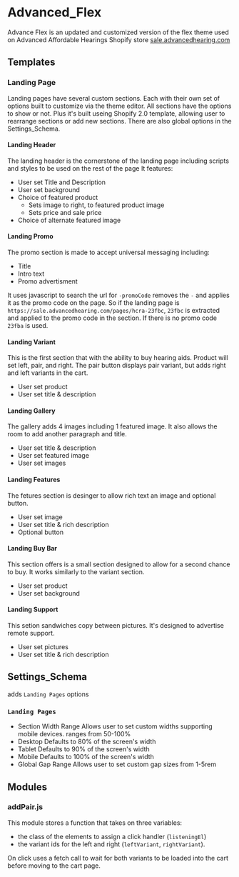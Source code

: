 # Advanced_Flex
Advance Flex is an updated and customized version of the flex theme used on Advanced Affordable Hearings Shopify store
 [sale.advancedhearing.com](https://sale.advancedhearing.com/)

## Templates
### Landing Page
Landing pages have several custom sections. Each with their own set of options built to customize via the theme editor. All sections have the options to show or not. Plus it's built useing Shopify 2.0 template, allowing user to rearrange sections or add new sections. There are also global options in the Settings_Schema.

#### Landing Header
The landing header is the cornerstone of the landing page including scripts and styles to be used on the rest of the page
It features:
- User set Title and Description
- User set background
- Choice of featured product
    - Sets image to right, to featured product image
    - Sets price and sale price
- Choice of alternate featured image

#### Landing Promo
The promo section is made to accept universal messaging including:
- Title
- Intro text
- Promo advertisment

It uses javascript to search the url for `-promoCode` removes the `-` and applies it as the promo code on the page. So if the landing page is `https://sale.advancedhearing.com/pages/hcra-23fbc`, `23fbc` is extracted and applied to the promo code in the section. If there is no promo code `23fba` is used.

#### Landing Variant
This is the first section that with the ability to buy hearing aids. Product will set left, pair, and right. The pair button displays pair variant, but adds right and left variants in the cart.
- User set product
- User set title & description

#### Landing Gallery
The gallery adds 4 images including 1 featured image. It also allows the room to add another paragraph and title.
- User set title & description
- User set featured image
- User set images

#### Landing Features
The fetures section is desinger to allow rich text an image and optional button.
- User set image
- User set title & rich description
- Optional button

#### Landing Buy Bar
This section offers is a small section designed to allow for a second chance to buy. It works similarly to the variant section.
- User set product
- User set background

#### Landing Support
This setion sandwiches copy between pictures. It's designed to advertise remote support.
- User set pictures
- User set title & rich description

## Settings_Schema
adds `Landing Pages` options
### `Landing Pages`
- Section Width Range
Allows user to set custom widths supporting mobile devices. ranges from 50-100%
 - Desktop
 Defaults to 80% of the screen's width
 - Tablet
 Defaults to 90% of the screen's width
 - Mobile
 Defaults to 100% of the screen's width
- Global Gap Range
Allows user to set custom gap sizes from 1-5rem

## Modules
### addPair.js
This module stores a function that takes on three variables:
- the class of the elements to assign a click handler (`listeningEl`)
- the variant ids for the left and right (`leftVariant`, `rightVariant`).

On click uses a fetch call to wait for both variants to be loaded into the cart before moving to the cart page.